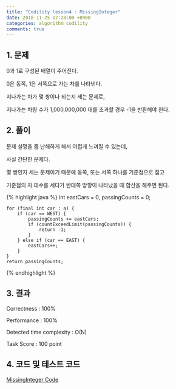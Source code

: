 ```yaml
---
title: "Codility lesson4 : MissingInteger"
date: 2018-11-25 17:28:00 +0900
categories: algorithm codility
comments: true
---
```


## 1. 문제

0과 1로 구성된 배열이 주어진다.

0은 동쪽, 1은 서쪽으로 가는 차를 나타낸다.

지나가는 차가 몇 쌍이나 되는지 세는 문제로, 

지나가는 차량 수가 1,000,000,000 대를 초과할 경우 -1을 반환해야 한다.

## 2. 풀이

문제 설명을 좀 난해하게 해서 어렵게 느껴질 수 있는데,

사실 간단한 문제다.

몇 쌍인지 세는 문제이기 때문에 동쪽, 또는 서쪽 하나를 기준점으로 잡고

기준점의 차 대수를 세다가 반대쪽 방향이 나타났을 때 합산을 해주면 된다.

{% highlight java %}
    int eastCars = 0, passingCounts = 0;
    
    for (final int car : a) {
        if (car == WEST) {
            passingCounts += eastCars;
            if (countExceedLimit(passingCounts)) {
                return -1;
            }
        } else if (car == EAST) {
            eastCars++;
        }
    }
    return passingCounts;
{% endhighlight %}


## 3. 결과
Correctness : 100%

Performance : 100%

Detected time complexity : O(N)

Task Score : 100 point


## 4. 코드 및 테스트 코드
<div markdown="0">
    <a href="https://github.com/parksolo/algoStudy/blob/master/src/main/codility/lesson/lesson5/PassingCars.java"
       class="btn btn-success" 
       target="_blank">
       MissingInteger Code
    </a>
</div>   

